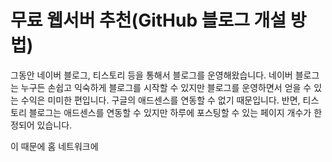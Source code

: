 무료 웹서버 추천(GitHub 블로그 개설 방법)
===

그동안 네이버 블로그, 티스토리 등을 통해서 블로그를 운영해왔습니다. 
네이버 블로그는 누구든 손쉽고 익숙하게 블로그를 시작할 수 있지만 블로그를 운영하면서 얻을 수 있는 수익은 미미한 편입니다. 
구글의 애드센스를 연동할 수 없기 때문입니다. 
반면, 티스토리 블로그는 애드센스를 연동할 수 있지만 하루에 포스팅할 수 있는 페이지 개수가 한정되어 있습니다.   
   
이 때문에 홈 네트워크에 
